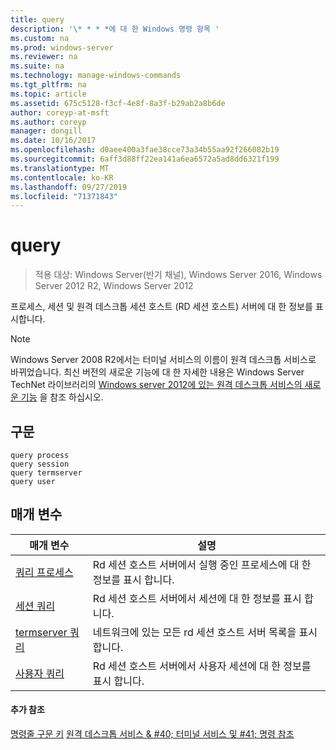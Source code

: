 ```yaml
---
title: query
description: '\* * * *에 대 한 Windows 명령 항목 '
ms.custom: na
ms.prod: windows-server
ms.reviewer: na
ms.suite: na
ms.technology: manage-windows-commands
ms.tgt_pltfrm: na
ms.topic: article
ms.assetid: 675c5128-f3cf-4e8f-8a3f-b29ab2a8b6de
author: coreyp-at-msft
ms.author: coreyp
manager: dongill
ms.date: 10/16/2017
ms.openlocfilehash: d0aee400a3fae38cce73a34b55aa92f266082b19
ms.sourcegitcommit: 6aff3d88ff22ea141a6ea6572a5ad8dd6321f199
ms.translationtype: MT
ms.contentlocale: ko-KR
ms.lasthandoff: 09/27/2019
ms.locfileid: "71371843"
---
```

# <a name="query"></a>query

>적용 대상: Windows Server(반기 채널), Windows Server 2016, Windows Server 2012 R2, Windows Server 2012

프로세스, 세션 및 원격 데스크톱 세션 호스트 (RD 세션 호스트) 서버에 대 한 정보를 표시합니다.

> [!NOTE]
> Windows Server 2008 R2에서는 터미널 서비스의 이름이 원격 데스크톱 서비스로 바뀌었습니다. 최신 버전의 새로운 기능에 대 한 자세한 내용은 Windows Server TechNet 라이브러리의 [Windows server 2012에 있는 원격 데스크톱 서비스의 새로운 기능](https://technet.microsoft.com/library/hh831527) 을 참조 하십시오.

## <a name="syntax"></a>구문
```
query process
query session
query termserver
query user
```

## <a name="parameters"></a>매개 변수
|매개 변수|설명|
|-------|--------|
|[쿼리 프로세스](query-process.md)|Rd 세션 호스트 서버에서 실행 중인 프로세스에 대 한 정보를 표시 합니다.|
|[세션 쿼리](query-session.md)|Rd 세션 호스트 서버에서 세션에 대 한 정보를 표시 합니다.|
|[termserver 쿼리](query-termserver.md)|네트워크에 있는 모든 rd 세션 호스트 서버 목록을 표시 합니다.|
|[사용자 쿼리](query-user.md)|Rd 세션 호스트 서버에서 사용자 세션에 대 한 정보를 표시 합니다.|

#### <a name="additional-references"></a>추가 참조
[명령줄 구문 키](command-line-syntax-key.md)
[원격 데스크톱 서비스 & #40; 터미널 서비스 및 #41; 명령 참조](remote-desktop-services-terminal-services-command-reference.md)

